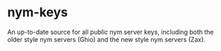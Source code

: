# nym-keys
An up-to-date source for all public nym server keys, including both the older style
nym servers (Ghio) and the new style nym servers (Zax).
